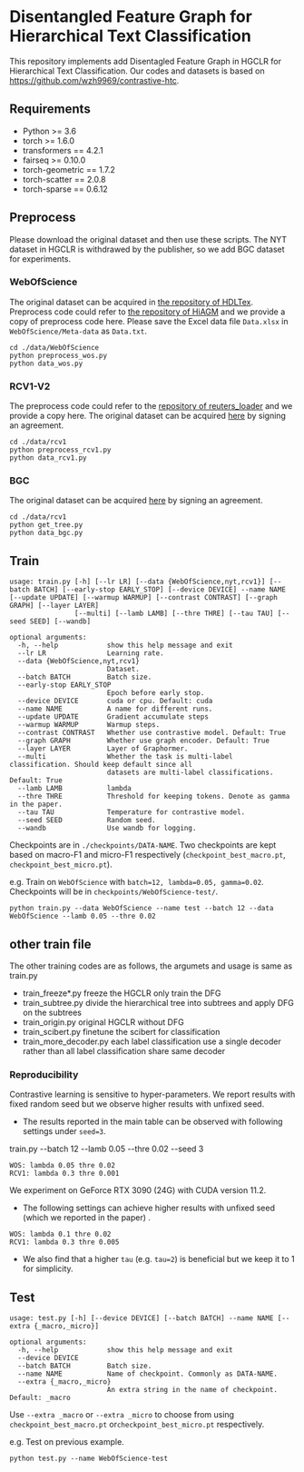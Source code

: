 # Disentangled Feature Graph for Hierarchical Text Classification

This repository implements add Disentagled Feature Graph in HGCLR for Hierarchical Text Classification. 
Our codes and datasets is based on https://github.com/wzh9969/contrastive-htc. 

## Requirements

* Python >= 3.6
* torch >= 1.6.0
* transformers == 4.2.1
* fairseq >= 0.10.0
* torch-geometric == 1.7.2
* torch-scatter == 2.0.8
* torch-sparse ==  0.6.12

## Preprocess

Please download the original dataset and then use these scripts. The NYT dataset in HGCLR is withdrawed by the publisher, so we add BGC dataset for experiments.

### WebOfScience

The original dataset can be acquired in [the repository of HDLTex](https://github.com/kk7nc/HDLTex). Preprocess code could refer to [the repository of HiAGM](https://github.com/Alibaba-NLP/HiAGM) and we provide a copy of preprocess code here.
Please save the Excel data file `Data.xlsx` in `WebOfScience/Meta-data` as `Data.txt`.

```shell
cd ./data/WebOfScience
python preprocess_wos.py
python data_wos.py
```

### RCV1-V2

The preprocess code could refer to the [repository of reuters_loader](https://github.com/ductri/reuters_loader) and we provide a copy here. The original dataset can be acquired [here](https://trec.nist.gov/data/reuters/reuters.html) by signing an agreement.

```shell
cd ./data/rcv1
python preprocess_rcv1.py
python data_rcv1.py
```

### BGC

The original dataset can be acquired [here](https://www.inf.uni-hamburg.de/en/inst/ab/lt/resources/data/blurb-genre-collection.html) by signing an agreement.

```shell
cd ./data/rcv1
python get_tree.py
python data_bgc.py
```

## Train

```
usage: train.py [-h] [--lr LR] [--data {WebOfScience,nyt,rcv1}] [--batch BATCH] [--early-stop EARLY_STOP] [--device DEVICE] --name NAME [--update UPDATE] [--warmup WARMUP] [--contrast CONTRAST] [--graph GRAPH] [--layer LAYER]
                [--multi] [--lamb LAMB] [--thre THRE] [--tau TAU] [--seed SEED] [--wandb]

optional arguments:
  -h, --help            show this help message and exit
  --lr LR               Learning rate.
  --data {WebOfScience,nyt,rcv1}
                        Dataset.
  --batch BATCH         Batch size.
  --early-stop EARLY_STOP
                        Epoch before early stop.
  --device DEVICE		cuda or cpu. Default: cuda
  --name NAME           A name for different runs.
  --update UPDATE       Gradient accumulate steps
  --warmup WARMUP       Warmup steps.
  --contrast CONTRAST   Whether use contrastive model. Default: True
  --graph GRAPH         Whether use graph encoder. Default: True
  --layer LAYER         Layer of Graphormer.
  --multi               Whether the task is multi-label classification. Should keep default since all 
  						datasets are multi-label classifications. Default: True
  --lamb LAMB           lambda
  --thre THRE           Threshold for keeping tokens. Denote as gamma in the paper.
  --tau TAU             Temperature for contrastive model.
  --seed SEED           Random seed.
  --wandb               Use wandb for logging.
```

Checkpoints are in `./checkpoints/DATA-NAME`. Two checkpoints are kept based on macro-F1 and micro-F1 respectively 
(`checkpoint_best_macro.pt`, `checkpoint_best_micro.pt`).

e.g. Train on `WebOfScience` with `batch=12, lambda=0.05, gamma=0.02`. Checkpoints will be in `checkpoints/WebOfScience-test/`.

```shell
python train.py --data WebOfScience --name test --batch 12 --data WebOfScience --lamb 0.05 --thre 0.02
```

## other train file
The other training codes are as follows, the argumets and usage is same as train.py
* train_freeze*.py freeze the HGCLR only train the DFG
* train_subtree.py divide the hierarchical tree into subtrees and apply DFG on the subtrees
* train_origin.py original HGCLR without DFG
* train_scibert.py finetune the scibert for classification
* train_more_decoder.py each label classification use a single decoder rather than all label classification share same decoder

### Reproducibility

Contrastive learning is sensitive to hyper-parameters. We report results with fixed random seed but we observe higher results with unfixed seed.

* The results reported in the main table can be observed with following settings under `seed=3`.

train.py --batch 12 --lamb 0.05 --thre 0.02 --seed 3

```
WOS: lambda 0.05 thre 0.02
RCV1: lambda 0.3 thre 0.001
```

We experiment on GeForce RTX 3090 (24G) with CUDA version $11.2$.

* The following settings can achieve higher results with unfixed seed (which we reported in the paper) .

```
WOS: lambda 0.1 thre 0.02
RCV1: lambda 0.3 thre 0.005
```

* We also find that a higher `tau` (e.g. `tau=2`) is beneficial but we keep it to $1$ for simplicity.

## Test

```
usage: test.py [-h] [--device DEVICE] [--batch BATCH] --name NAME [--extra {_macro,_micro}]

optional arguments:
  -h, --help            show this help message and exit
  --device DEVICE
  --batch BATCH         Batch size.
  --name NAME           Name of checkpoint. Commonly as DATA-NAME.
  --extra {_macro,_micro}
                        An extra string in the name of checkpoint. Default: _macro
```

Use `--extra _macro` or `--extra _micro`  to choose from using `checkpoint_best_macro.pt` or`checkpoint_best_micro.pt` respectively.

e.g. Test on previous example.

```shell
python test.py --name WebOfScience-test
```


